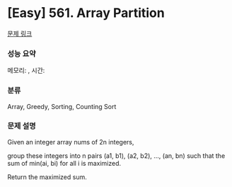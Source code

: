 # [Easy] 561. Array Partition

[문제 링크](https://leetcode.com/problems/array-partition/description/) 

### 성능 요약

메모리: , 시간: 

### 분류

Array, Greedy, Sorting, Counting Sort

### 문제 설명

<p>Given an integer array nums of 2n integers,</p>
<p>group these integers into n pairs (a1, b1), (a2, b2), ..., (an, bn) such that the sum of min(ai, bi) for all i is maximized.</p>
<p>Return the maximized sum.</p>
